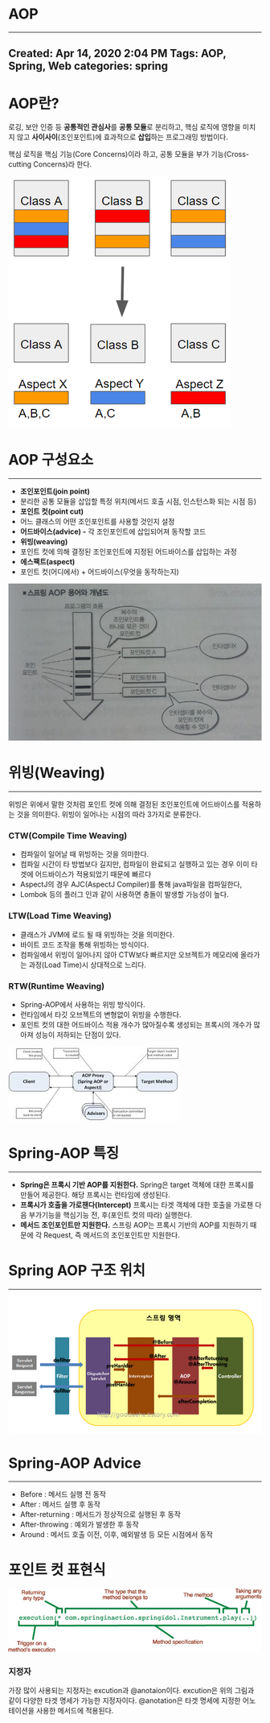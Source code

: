 # AOP
---
Created: Apr 14, 2020 2:04 PM
Tags: AOP, Spring, Web
categories: spring
---
# AOP란?

 로깅, 보안 인증 등 **공통적인 관심사**를 **공통 모듈**로 분리하고, 핵심 로직에 영향을 미치지 않고 **사이사이**(조인포인트)에 효과적으로 **삽입**하는 프로그래밍 방법이다.

 핵심 로직을 핵심 기능(Core Concerns)이라 하고, 공통 모듈을 부가 기능(Cross-cutting Concerns)라 한다.

![../assets/images/aop/Untitled.png](../assets/images/aop/Untitled.png)

# AOP 구성요소

---

- **조인포인트(join point)**
- 분리한 공통 모듈을 삽입할 특정 위치(메서드 호출 시점, 인스턴스화 되는 시점 등)
- **포인트 컷(point cut)**
- 어느 클래스의 어떤 조인포인트를 사용할 것인지 설정
- **어드바이스(advice)
-** 각 조인포인트에 삽입되어져 동작할 코드
- **위빙(weaving)**
- 포인트 컷에 의해 결정된 조인포인트에 지정된 어드바이스를 삽입하는 과정
- **에스팩트(aspect)**
- 포인트 컷(어디에서) + 어드바이스(무엇을 동작하는지)

![../assets/images/aop/Untitled1.png](../assets/images/aop/Untitled1.png)

# 위빙(Weaving)

---

위빙은 위에서 말한 것처럼 포인트 컷에 의해 결정된 조인포인트에 어드바이스를 적용하는 것을 의미한다. 위빙이 일어나는 시점의 따라 3가지로 분류한다.

### CTW(Compile Time Weaving)

- 컴파일이 일어날 때 위빙하는 것을 의미한다.
- 컴파일 시간이 타 방법보다 길지만, 컴파일이 완료되고 실행하고 있는 경우 이미 타겟에 어드바이스가 적용되었기 때문에 빠르다
- AspectJ의 경우 AJC(AspectJ Compiler)를 통해 java파일을 컴파일한다,
- Lombok 등의 플러그 인과 같이 사용하면 충돌이 발생할 가능성이 높다.

### LTW(Load Time Weaving)

- 클래스가 JVM에 로드 될 때 위빙하는 것을 의미한다.
- 바이트 코드 조작을 통해 위빙하는 방식이다.
- 컴파일에서 위빙이 일어나지 않아 CTW보다 빠르지만 오브젝트가 메모리에 올라가는 과정(Load Time)시 상대적으로 느리다.

### RTW(Runtime Weaving)

- Spring-AOP에서 사용하는 위빙 방식이다.
- 런타임에서 타깃 오브젝트의 변형없이 위빙을 수행한다.
- 포인트 컷의 대한 어드바이스 적용 개수가 많아질수록 생성되는 프록시의 개수가 많아져 성능이 저하되는 단점이 있다.

![../assets/images/aop/Untitled2.png](../assets/images/aop/Untitled2.png)

# Spring-AOP 특징

---

- **Spring은 프록시 기반 AOP를 지원한다.**
 Spring은 target 객체에 대한 프록시를 만들어 제공한다. 해당 프록시는 런타임에 생성된다.
- **프록시가 호출을 가로챈다(Intercept)**
 프록시는 타겟 객체에 대한 호출을 가로챈 다음 부가기능을 핵심기능 전, 후(포인트 컷의 따라) 실행한다.
- **메서드 조인포인트만 지원한다.**
 스프링 AOP는 프록시 기반의 AOP를 지원하기 때문에 각 Request, 즉 메서드의 조인포인트만 지원한다.

# Spring AOP 구조 위치

---

![../assets/images/aop/Untitled3.png](../assets/images/aop/Untitled3.png)

# Spring-AOP Advice

---

- Before : 메서드 실행 전 동작
- After : 메서드 실행 후 동작
- After-returning : 메서드가 정상적으로 실행된 후 동작
- After-throwing : 예외가 발생한 후 동작
- Around : 메서드 호출 이전, 이후, 예외발생 등 모든 시점에서 동작

# 포인트 컷 표현식

![../assets/images/aop/Untitled4.png](../assets/images/aop/Untitled4.png)

### 지정자

가장 많이 사용되는 지정자는 excution과 @anotaion이다. excution은 위의 그림과 같이 다양한 타겟 명세가 가능한 지정자이다. @anotation은 타겟 명세에 지정한 어노테이션을 사용한 메서드에 적용된다.